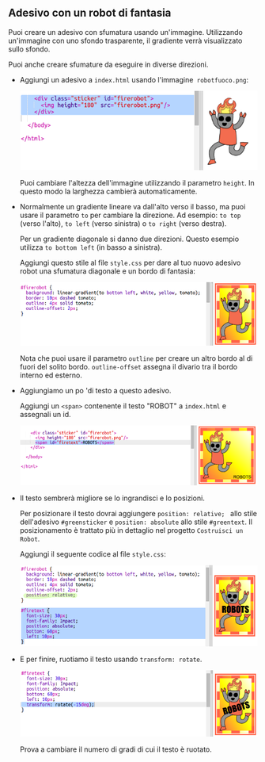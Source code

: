 ## Adesivo con un robot di fantasia

Puoi creare un adesivo con sfumatura usando un'immagine. Utilizzando un'immagine con uno sfondo trasparente, il gradiente verrà visualizzato sullo sfondo.

Puoi anche creare sfumature da eseguire in diverse direzioni.

+ Aggiungi un adesivo a ` index.html ` usando l'immagine` robotfuoco.png`:
    
    ![screenshot](images/stickers-fire-html.png)
    
    Puoi cambiare l'altezza dell'immagine utilizzando il parametro `height`. In questo modo la larghezza cambierà automaticamente.

+ Normalmente un gradiente lineare va dall'alto verso il basso, ma puoi usare il parametro ` to ` per cambiare la direzione. Ad esempio: `to top ` (verso l'alto), ` to left ` (verso sinistra) o ` to right ` (verso destra).
    
    Per un gradiente diagonale si danno due direzioni. Questo esempio utilizza ` to bottom left ` (in basso a sinistra).
    
    Aggiungi questo stile al file ` style.css ` per dare al tuo nuovo adesivo robot una sfumatura diagonale e un bordo di fantasia:
    
    ![screenshot](images/stickers-fire-gradient.png)
    
    Nota che puoi usare il parametro ` outline ` per creare un altro bordo al di fuori del solito bordo. ` outline-offset ` assegna il divario tra il bordo interno ed esterno.

+ Aggiungiamo un po 'di testo a questo adesivo.
    
    Aggiungi un `<span>` contenente il testo "ROBOT" a ` index.html ` e assegnali un id.
    
    ![screenshot](images/stickers-fire-span.png)

+ Il testo sembrerà migliore se lo ingrandisci e lo posizioni.
    
    Per posizionare il testo dovrai aggiungere `position: relative; ` allo stile dell'adesivo `#greensticker` e `position: absolute` allo stile `#greentext`. Il posizionamento è trattato più in dettaglio nel progetto ` Costruisci un Robot `.
    
    Aggiungi il seguente codice al file ` style.css `:
    
    ![screenshot](images/stickers-fire-text-style.png)

+ E per finire, ruotiamo il testo usando ` transform: rotate `.
    
    ![screenshot](images/stickers-fire-rotate.png)
    
    Prova a cambiare il numero di gradi di cui il testo è ruotato.